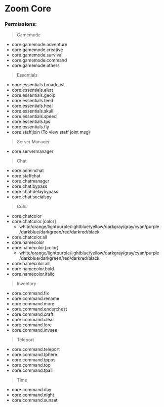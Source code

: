 # Zoom Core

### Permissions:
> Gamemode
- core.gamemode.adventure
- core.gamemode.creative
- core.gamemode.survival
- core.gamemode.command
- core.gamemode.others

> Essentials
- core.essentials.broadcast
- core.essentials.alert
- core.essentials.geoip
- core.essentials.feed
- core.essentials.heal
- core.essentials.skull
- core.essentials.speed
- core.essentials.tps
- core.essentials.fly
- core.staff.join (To view staff joint msg)

> Server Manager
- core.servermanager

> Chat
- core.adminchat
- core.staffchat
- core.chatmanager
- core.chat.bypass
- core.chat.delaybypass
- core.chat.socialspy

> Color
- core.chatcolor
- core.chatcolor.[color]
    - white/orange/lightpurple/lightblue/yellow/darkgray/gray/cyan/purple/darkblue/darkgreen/red/darkred/black
- core.chatcolor.all
- core.namecolor
- core.namecolor.[color] 
    - white/orange/lightpurple/lightblue/yellow/darkgray/gray/cyan/purple/darkblue/darkgreen/red/darkred/black
- core.namecolor.all
- core.namecolor.bold
- core.namecolor.italic

> Inventory
- core.command.fix
- core.command.rename
- core.command.more
- core.command.enderchest
- core.command.craft
- core.command.clear
- core.command.lore
- core.command.invsee

> Teleport
- core.command.teleport
- core.command.tphere
- core.command.tppos
- core.command.top
- core.command.tpall

> Time
- core.command.day
- core.command.night
- core.command.sunset
